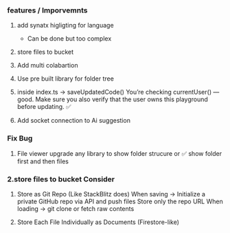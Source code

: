 ### features / Imporvemnts

1. add synatx higligting for language
    - Can be done but too complex

2. store files to bucket 

3. Add multi colabartion
5. Use pre built library for folder tree

4. inside index.ts ->  saveUpdatedCode()
    You’re checking currentUser() — good. Make sure you also verify that the user owns this playground before updating. ✅


6. Add socket connection to Ai suggestion 

### Fix Bug

1. File viewer upgrade any library to show folder strucure 
or 
✅ show folder first and then files 



### 2.store files to bucket Consider 

1. Store as Git Repo (Like StackBlitz does)
When saving → Initialize a private GitHub repo via API and push files
Store only the repo URL
When loading → git clone or fetch raw contents

2. Store Each File Individually as Documents (Firestore-like)


